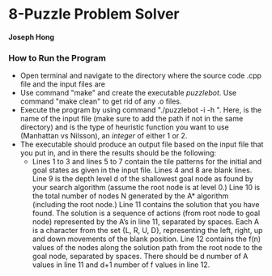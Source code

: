 # 8-Puzzle Problem Solver
#### Joseph Hong

### How to Run the Program

- Open terminal and navigate to the directory where the source code .cpp file and the input files are
- Use command "make" and create the executable *puzzlebot*. Use command "make clean" to get rid of any .o files.
- Execute the program by using command "./puzzlebot -i <inputFile> -h <heuristicFuncType>". Here, <inputFile> is the name of the input file (make sure to add the path if not in the same directory) and <heuristicFuncType> is the type of heuristic function you want to use (Manhattan vs Nilsson), an *integer* of either 1 or 2.
- The executable should produce an output file based on the input file that you put in, and in there the results should be the following:
    - Lines 1 to 3 and lines 5 to 7 contain the tile patterns for the initial and goal states as given in the input file. Lines 4 and 8 are blank lines. Line 9 is the depth level d of the shallowest goal node as found by your search algorithm (assume the root node is at level 0.) Line 10 is the total number of nodes N generated by the A* algorithm (including the root node.) Line 11 contains the solution that you have found. The solution is a sequence of actions (from root node to goal node) represented by the A’s in line 11, separated by spaces. Each A is a character from the set {L, R, U, D}, representing the left, right, up and down movements of the blank position. Line 12 contains the f(n) values of the nodes along the solution path from the root node to the goal node, separated by spaces. There should be d number of A values in line 11 and d+1 number of f values in line 12.
